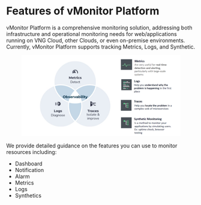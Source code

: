 # Features of vMonitor Platform

vMonitor Platform is a comprehensive monitoring solution, addressing both infrastructure and operational monitoring needs for web/applications running on VNG Cloud, other Clouds, or even on-premise environments. Currently, vMonitor Platform supports tracking Metrics, Logs, and Synthetic.​

<figure><img src="../.gitbook/assets/image (46) (1) (1).png" alt=""><figcaption></figcaption></figure>

We provide detailed guidance on the features you can use to monitor resources including:

* Dashboard
* Notification
* Alarm
* Metrics
* Logs
* Synthetics
